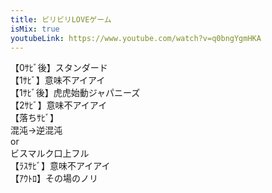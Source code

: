 ```yaml
---
title: ビリビリLOVEゲーム
isMix: true
youtubeLink: https://www.youtube.com/watch?v=q0bngYgmHKA
---
```


【0ｻﾋﾞ後】スタンダード<br />
【1ｻﾋﾞ】意味不アイアイ<br />
【1ｻﾋﾞ後】虎虎始動ジャパニーズ<br />
【2ｻﾋﾞ】意味不アイアイ<br />
【落ちｻﾋﾞ】<br />
混沌→逆混沌 <br />
or<br />
ビスマルク口上フル<br />
【ﾗｽｻﾋﾞ】意味不アイアイ<br />
【ｱｳﾄﾛ】その場のノリ<br />
